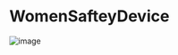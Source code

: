 # WomenSafteyDevice


![image](https://user-images.githubusercontent.com/70264477/134358673-6a680923-c2d5-4aca-9861-6480d8c0b044.png)
